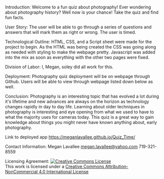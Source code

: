 Introduction:
Welcome to a fun quiz about photography!  Ever wondering about photography history?  Well now is your chance!  Take the quiz and find fun facts. 

User Story:
The user will be able to go through a series of questions and answers that will mark them as right or wrong. The user is timed. 

Technological Outline:
HTML, CSS, and a Script sheet were made for the project to begin.  As the HTML was being created the CSS was going along as needed with styling to make the webpage pretty.  Javascript was added into the mix as soon as everything with the other two pages were fixed.   

Division of Labor:
I, Megan, soley did all work for this.  

Deployment:
Photography quiz deployment will be on webpage through Github. Users will be able to view through webpage listed down below as well. 

Conclusion:
Photography is an interesting topic that has evolved a lot during it's lifetime and new advances are always on the horizon as technology changes rapidly in day to day life.  Learning about older techniques in photography is interesting and eye opening from what we used to have to what the majority uses for cameras today. This quiz is a great way to gain knowledge about things you might never have known anything about, early photography.  


Link to deployed app
https://meganlavallee.github.io/Quiz_Time/

Contact Information: 
Megan Lavallee
megan.lavallee@yahoo.com
719-321-8559

Licensing Agreement:
<a rel="license" href="http://creativecommons.org/licenses/by-nc/4.0/"><img alt="Creative Commons License" style="border-width:0" src="https://i.creativecommons.org/l/by-nc/4.0/88x31.png" /></a><br />This work is licensed under a <a rel="license" href="http://creativecommons.org/licenses/by-nc/4.0/">Creative Commons Attribution-NonCommercial 4.0 International License</a>